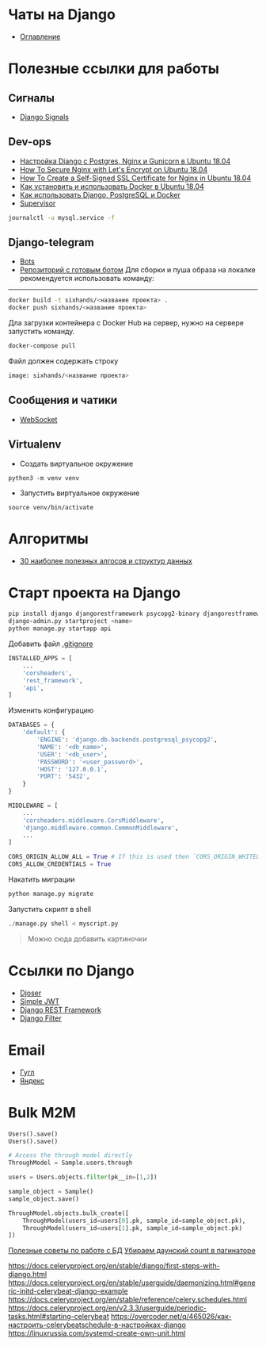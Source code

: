 # Чаты на Django
+ [Оглавление](../README.md)

# Полезные ссылки для работы
## Сигналы
+ [Django Signals](https://simpleisbetterthancomplex.com/tutorial/2016/07/28/how-to-create-django-signals.html)
## Dev-ops
+ [Настройка Django с Postgres, Nginx и Gunicorn в Ubuntu 18.04](https://www.digitalocean.com/community/tutorials/how-to-set-up-django-with-postgres-nginx-and-gunicorn-on-ubuntu-18-04-ru)
+ [How To Secure Nginx with Let's Encrypt on Ubuntu 18.04](https://www.digitalocean.com/community/tutorials/how-to-secure-nginx-with-let-s-encrypt-on-ubuntu-18-04)
+ [How To Create a Self-Signed SSL Certificate for Nginx in Ubuntu 18.04](https://www.digitalocean.com/community/tutorials/how-to-create-a-self-signed-ssl-certificate-for-nginx-in-ubuntu-18-04)
+ [Как установить и использовать Docker в Ubuntu 18.04](https://www.digitalocean.com/community/tutorials/docker-ubuntu-18-04-1-ru)
+ [Как использовать Django, PostgreSQL и Docker](https://webdevblog.ru/kak-ispolzovat-django-postgresql-i-docker/)
+ [Supervisor](https://ruhighload.com/Запуск+процессов+в+supervisor)
```bash
journalctl -u mysql.service -f
```
## Django-telegram
+ [Bots](https://qna.habr.com/q/736377)
+ [Репозиторий с готовым ботом](https://github.com/adilkhash/planetpython_telegrambot)
Для сборки и пуша образа на локалке рекомендуется использовать команду:
-----
```bash
docker build -t sixhands/<название проекта> .
docker push sixhands/<название проекта>
```

Дла загрузки контейнера с Docker Hub на сервер, нужно на сервере запустить команду.
```bash
docker-compose pull
```
Файл должен содержать строку
```bash
image: sixhands/<название проекта>
```

## Сообщения и чатики
+ [WebSocket](https://prognote.ru/web-dev/beck-end/how-to-make-a-chat-in-python-django/)

## Virtualenv
+ Создать виртуальное окружение

```
python3 -m venv venv
```

+ Запустить виртуальное окружение

```
source venv/bin/activate
```
# Алгоритмы
+ [30 наиболее полезных алгосов и структур данных](https://dev.to/iuliagroza/complete-introduction-to-the-30-most-essential-data-structures-algorithms-43kd)

# Старт проекта на Django
```bash
pip install django djangorestframework psycopg2-binary djangorestframework-simplejwt django-cors-headers
django-admin.py startproject <name>
python manage.py startapp api
```
Добавить файл [.gitignore](https://gist.github.com/santoshpurbey/6f982faf1eacdac153ffd86a3a694239)
```python
INSTALLED_APPS = [
    ...
    'corsheaders',
    'rest_framework',
    'api',
]
```
Изменить конфигурацию 
```python
DATABASES = {
    'default': {
        'ENGINE': 'django.db.backends.postgresql_psycopg2',
        'NAME': '<db_name>',
        'USER': '<db_user>',
        'PASSWORD': '<user_password>',
        'HOST': '127.0.0.1',
        'PORT': '5432',
    }
}
```
```python
MIDDLEWARE = [
    ...
    'corsheaders.middleware.CorsMiddleware',
    'django.middleware.common.CommonMiddleware',
    ...
]
```
```python
CORS_ORIGIN_ALLOW_ALL = True # If this is used then `CORS_ORIGIN_WHITELIST` will not have any effect
CORS_ALLOW_CREDENTIALS = True
```
Накатить миграции
```python
python manage.py migrate
```
Запустить скрипт в shell
```python
./manage.py shell < myscript.py
```
> Можно сюда добавить картиночки
# Ссылки по Django
+ [Djoser](https://djoser.readthedocs.io/en/latest/introduction.html)
+ [Simple JWT](https://django-rest-framework-simplejwt.readthedocs.io/en/latest/getting_started.html)
+ [Django REST Framework](https://www.django-rest-framework.org)
+ [Django Filter](https://django-filter.readthedocs.io/en/master/guide/usage.html)

# Email
+ [Гугл](https://www.hostinger.ru/rukovodstva/kak-ispolzovat-smtp-server)
+ [Яндекс](https://netpoint-dc.com/blog/nastroika-pochti-dlya-raboti-cherez-smtp-yandex/)

# Bulk M2M
```python
Users().save()
Users().save()

# Access the through model directly
ThroughModel = Sample.users.through

users = Users.objects.filter(pk__in=[1,2])

sample_object = Sample()
sample_object.save()

ThroughModel.objects.bulk_create([
    ThroughModel(users_id=users[0].pk, sample_id=sample_object.pk),
    ThroughModel(users_id=users[1].pk, sample_id=sample_object.pk)
])
```

[Полезные советы по работе с БД](https://webdevblog.ru/9-django-sovetov-dlya-raboty-s-bazami-dannyh/)
[Убираем даунский count в пагинаторе](https://hakibenita.com/optimizing-the-django-admin-paginator)

https://docs.celeryproject.org/en/stable/django/first-steps-with-django.html
https://docs.celeryproject.org/en/stable/userguide/daemonizing.html#generic-initd-celerybeat-django-example
https://docs.celeryproject.org/en/stable/reference/celery.schedules.html
https://docs.celeryproject.org/en/v2.3.3/userguide/periodic-tasks.html#starting-celerybeat
https://overcoder.net/q/465026/как-настроить-celerybeatschedule-в-настройках-django
https://linuxrussia.com/systemd-create-own-unit.html

